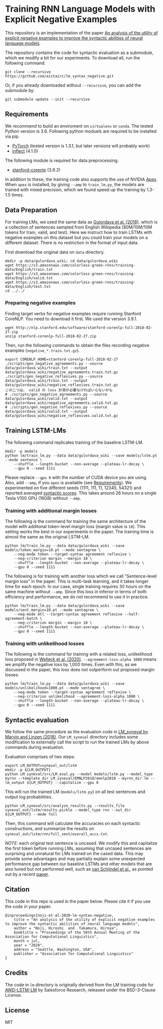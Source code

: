 # Training RNN Language Models with Explicit Negative Examples

This repository is an implementation of the paper [An analysis of the utility of explicit negative examples to improve the syntactic abilities of neural language models](https://arxiv.org/abs/2004.02451).

The repository contains the code for syntactic evaluation as a submodule, which we modify a bit for our experiments.
To download all, run the following command.
```
git clone --recursive https://github.com/aistairc/lm_syntax_negative.git
```

Or, if you already downloaded without `--recursive`, you can add the submodule by:
```
git submodule update --init --recursive
```

## Requirements

We recommend to build an enviroment on `virtualenv` or `conda`.
The tested Python version is 3.6. Following python moduels are required to be installed via pip.

- [PyTorch](https://pytorch.org) (tested version is 1.3.1, but later versions will probably work)
- [inflect](https://pypi.org/project/inflect/) (4.1.0)

The following module is required for data preprocessing.
- [stanford-corenlp](https://pypi.org/project/stanford-corenlp/) (3.9.2)

In addition to these, the training code also supports the use of NVIDIA [Apex](https://github.com/NVIDIA/apex). When `apex` is installed, by giving `--amp` to `train_lm.py`, the models are trained with mixed precision, which we found speed up the training by 1.3-1.5 times.

## Data Preparation

For training LMs, we used the same data as [Gulordava et al. (2018)](https://github.com/facebookresearch/colorlessgreenRNNs), which is a collection of sentences sampled from English Wikipedia (80M/10M/10M tokens for train, valid, and test). Here we instruct how to train LSTMs with negative examples on this dataset but you could train your models on a different dataset. There is no restriction in the format of input data.

First download the original data on `data` directory.
```
mkdir -p data/gulordava_wiki; cd data/gulordava_wiki
wget https://s3.amazonaws.com/colorless-green-rnns/training-data/English/train.txt
wget https://s3.amazonaws.com/colorless-green-rnns/training-data/English/valid.txt
wget https://s3.amazonaws.com/colorless-green-rnns/training-data/English/test.txt
cd ../../
```

### Preparing negative examples

Finding target verbs for negative examples require running Stanford CoreNLP. You need to download it first. We used the version 3.9.1.
```
wget http://nlp.stanford.edu/software/stanford-corenlp-full-2018-02-27.zip
unzip stanford-corenlp-full-2018-02-27.zip
```

Then, run the following commands to obtain the files recording negative examples (`negative_*.train.txt.gz`).

```
export CORENLP_HOME=stanford-corenlp-full-2018-02-27
./scripts/gen_negative_agreements.py --source data/gulordava_wiki/train.txt --output data/gulordava_wiki/negative_agreements.train.txt.gz
./scripts/gen_negative_reflexives.py --source data/gulordava_wiki/train.txt --output data/gulordava_wiki/negative_reflexives.train.txt.gz
この二つは、 valid の loss 計測が必要なければいらないかも
# ./scripts/gen_negative_agreements.py --source data/gulordava_wiki/valid.txt --output data/gulordava_wiki/negative_agreements.valid.txt.gz
# ./scripts/gen_negative_reflexives.py --source data/gulordava_wiki/valid.txt --output data/gulordava_wiki/negative_reflexives.valid.txt.gz
```

## Training LSTM-LMs

The following command replicates training of the baseline LSTM-LM.
```
mkdir -p models
python lm/train_lm.py --data data/gulordava_wiki --save models/lstm.pt --mode sentence \
    --shuffle --length-bucket --non-average --plateau-lr-decay \
    --gpu 0 --seed 1111
```
Please replace `--gpu 0` with the number of CUDA device you are using. Also, add `--amp`, if you `apex` is available (see [Requirements](#requirements)).
We experimented on five different seeds (1111, 111, 11, 12345, 54321) and reported averaged [syntactic scores](#syntactic_evaluation).
This takes around 26 hours on a single Tesla V100 GPU (16GB) without `--amp`.

### Training with additional margin losses

The following is the command for training the same architecture of the model with additonal token-level margin loss (margin value is `10`).
This setting works the best in our experiments in the paper.
The training time is almost the same as the original LSTM-LM.
```
python lm/train_lm.py --data data/gulordava_wiki --save models/token_margin=10.pt --mode sentagree \
    --neg-mode token --target-syntax agreement reflexive \
    --neg-criterion margin --margin 10 \
    --shuffle --length-bucket --non-average --plateau-lr-decay \
    --gpu 0 --seed 1111
```

The following is for training with another loss which we call "Sentence-level margin loss" in the paper.
This is multi-task learning, and it takes longer time for each epoch.
In our case, single training requires 30 hours on the same machine without `--amp`.
Since this loss in inferior in terms of both efficiency and performance, we do not recommend to use it in practice.
```
python lm/train_lm.py --data data/gulordava_wiki --save models/sent_margin=10.pt --mode sentagree \
    --neg-mode mtl --target-syntax agreement reflexive --half-agreement-batch \
    --neg-criterion margin --margin 10 \
    --shuffle --length-bucket --non-average --plateau-lr-decay \
    --gpu 0 --seed 1111
```

### Training with unlikelihood losses

The following is the command for training with a related loss, unlikelihood loss proposed in [Welleck et al. (2020)](https://openreview.net/forum?id=SJeYe0NtvH).
`--agreement-loss-alpha 1000` means we amplify the negative loss by 1,000 times.
Even with this, as we discussed in the paper, this loss does not outperform out proposed margin losses.
```
python lm/train_lm.py --data data/gulordava_wiki --save models/unlikelihood=1000.pt --mode sentagree \
    --neg-mode token --target-syntax agreement reflexive \
    --neg-criterion unlikelihood --agreement-loss-alpha 1000 \
    --shuffle --length-bucket --non-average --plateau-lr-decay \
    --gpu 0 --seed 1111
```

## Syntactic evaluation

We follow the same procedure as the evaluation code in [LM_syneval by Marvin and Linzen (2018)](https://github.com/BeckyMarvin/LM_syneval).
Our `LM_syneval` directory includes some modification to externally call the script to run the trained LMs by above commands during evaluation.

Evaluation comprises of two steps:

```
export LM_OUTPUT=syneval_out/lstm
mkdir -p ${LM_OUTPUT}
python LM_syneval/src/LM_eval.py --model models/lstm.py --model_type myrnn --template_dir LM_syneval/EMNLP2018/emnlp2018 --myrnn_dir lm --lm_output ${LM_OUTPUT} --capitalize --gpu 0
```
This will run the trained LM (`models/lstm.py`) on all test sentences and output log probabilities.

```
python LM_syneval/src/analyze_results.py --results_file syneval_out/lstm/results.pickle --model_type rnn --out_dir ${LM_OUTPUT} --mode full
```
Then, this command will calculate the accuracies on each syntactic constructions, and summarize the results on `syneval_out/lstm/rnn/full_sent/overall_accs.txt`.

*NOTE*: each original test sentence is uncased.
We modify this and capitalize the first token before running LMs, assuming that uncased sentences are surprising and unnatural for LMs trained on the cased data.
This may provide some advantages and may partially explain some unexpected performance gap between our baseline LSTMs and other models that are also tuned but not performed well, such as [van Schijndel et al.](https://www.aclweb.org/anthology/D19-1592/), as pointed out by a recent [paper](https://arxiv.org/abs/2005.00187).

## Citation

This code in this repo is used in the paper below. Please cite it if you use the code in your paper.

```
@inproceedings{noji-et-al-2020-lm-syntax-negative,
    title = "An analysis of the utility of explicit negative examples to improve the syntactic abilities of neural language models",
    author = "Noji, Hiroshi  and  Takamura, Hiroya",
    booktitle = "Proceedings of the 58th Annual Meeting of the Association for Computational Linguistics",
    month = jul,
    year = "2020",
    address = "Seattle, Washington, USA",
    publisher = "Association for Computational Linguistics"
}

```

## Credits

The code in `lm` directory is originally derived from the LM training code for [AWD-LSTM-LM](https://github.com/salesforce/awd-lstm-lm) by Salesforce Research, released under the BSD-3-Clause License.

## License

MIT
